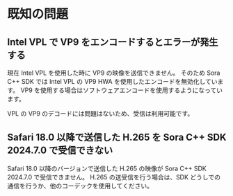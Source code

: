 # 既知の問題

## Intel VPL で VP9 をエンコードするとエラーが発生する

現在 Intel VPL を使用した時に VP9 の映像を送信できません。
そのため Sora C++ SDK では Intel VPL の VP9 HWA を使用したエンコードを無効化しています。
VP9 を使用する場合はソフトウェアエンコードを使用するようになっています。

VPL の VP9 のデコードには問題はないため、受信は利用可能です。

## Safari 18.0 以降で送信した H.265 を Sora C++ SDK 2024.7.0 で受信できない

Safari 18.0 以降のバージョンで送信した H.265 の映像が Sora C++ SDK 2024.7.0 で受信できません。
H.265 の送受信を行う場合は、SDK どうしでの通信を行うか、他のコーデックを使用してください。